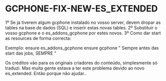 # GCPHONE-FIX-NEW-ES_EXTENDED

1º Se ja tiverem algum gcphone instalado no vosso server, devem dropar as tables na base de dados (SQL) e inserir estas novas tables.
2º Substituir o vosso gcphone e o es_addons_gcphone por estes novos.
3º Como dar start as resources de forma correcta: 
   
Exemplo:
ensure es_addons_gcphone
ensure gcphone
" Sempre antes das start das jobs, SEMPRE "

Os créditos vão para os originais criadores do conteúdo, simplesmente só traduzi. Mas muita gente estava a ter este problema devido ao novo es_extended. Então porque não ajudar..
